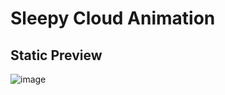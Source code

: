 # Sleepy Cloud Animation

## Static Preview
![image](https://user-images.githubusercontent.com/84540148/187084870-5c1c2aeb-b3c8-4dd2-9a23-f905a12b9ec6.png)
